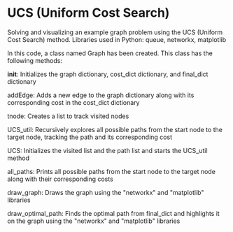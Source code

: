 # UCS (Uniform Cost Search)
 Solving and visualizing an example graph problem using the UCS (Uniform Cost Search) method. Libraries used in Python: queue, networkx, matplotlib

 In this code, a class named Graph has been created. This class has the following methods:

__init__: Initializes the graph dictionary, cost_dict dictionary, and final_dict dictionary

addEdge: Adds a new edge to the graph dictionary along with its corresponding cost in the cost_dict dictionary

tnode: Creates a list to track visited nodes

UCS_util: Recursively explores all possible paths from the start node to the target node, tracking the path and its corresponding cost

UCS: Initializes the visited list and the path list and starts the UCS_util method

all_paths: Prints all possible paths from the start node to the target node along with their corresponding costs

draw_graph: Draws the graph using the "networkx" and "matplotlib" libraries

draw_optimal_path: Finds the optimal path from final_dict and highlights it on the graph using the "networkx" and "matplotlib" libraries
